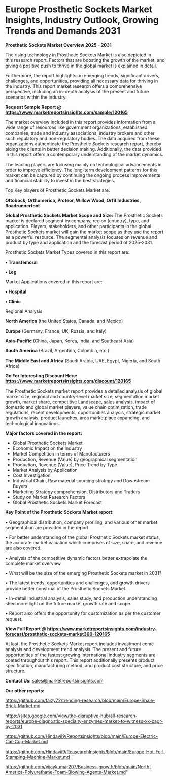 # Europe Prosthetic Sockets Market Insights, Industry Outlook, Growing Trends and Demands 2031

<Strong> Prosthetic Sockets Market Overview 2025 - 2031</strong>

The rising technology in Prosthetic Sockets Market is also depicted in this research report. Factors that are boosting the growth of the market, and giving a positive push to thrive in the global market is explained in detail.

Furthermore, the report highlights on emerging trends, significant drivers, challenges, and opportunities, providing all necessary data for thriving in the industry. This report market research offers a comprehensive perspective, including an in-depth analysis of the present and future scenarios within the industry.

<strong>Request Sample Report @ <a href=https://www.marketreportsinsights.com/sample/120165>https://www.marketreportsinsights.com/sample/120165</a></strong>

The market overview included in this report provides information from a wide range of resources like government organizations, established companies, trade and industry associations, industry brokers and other such regulatory and non-regulatory bodies. The data acquired from these organizations authenticate the Prosthetic Sockets research report, thereby aiding the clients in better decision making. Additionally, the data provided in this report offers a contemporary understanding of the market dynamics.

The leading players are focusing mainly on technological advancements in order to improve efficiency. The long-term development patterns for this market can be captured by continuing the ongoing process improvements and financial stability to invest in the best strategies.

Top Key players of Prosthetic Sockets Market are:

<strong>Ottobock, Orthomerica, Proteor, Willow Wood, Orfit Industries, Roadrunnerfoot</strong>

<strong><b>Global Prosthetic Sockets Market Scope and Size:</b></strong>
The Prosthetic Sockets market is declared segment by company, region (country), type, and application. Players, stakeholders, and other participants in the global Prosthetic Sockets market will gain the market scope as they use the report as a powerful resource. The segmental analysis focuses on revenue and product by type and application and the forecast period of 2025-2031.

Prosthetic Sockets Market Types covered in this report are:

<strong>• Transfemoral

• Leg</strong>

Market Applications covered in this report are:

<strong>• Hospital

• Clinic</strong> 

Regional Analysis

<strong>North America</strong> (the United States, Canada, and Mexico)

<strong>Europe</strong> (Germany, France, UK, Russia, and Italy)

<strong>Asia-Pacific</strong> (China, Japan, Korea, India, and Southeast Asia)

<strong>South America</strong> (Brazil, Argentina, Colombia, etc.)

<strong>The Middle East and Africa</strong> (Saudi Arabia, UAE, Egypt, Nigeria, and South Africa)

<strong>Go For Interesting Discount Here: <a href=https://www.marketreportsinsights.com/discount/120165>https://www.marketreportsinsights.com/discount/120165</a></strong>

The Prosthetic Sockets market report provides a detailed analysis of global market size, regional and country-level market size, segmentation market growth, market share, competitive Landscape, sales analysis, impact of domestic and global market players, value chain optimization, trade regulations, recent developments, opportunities analysis, strategic market growth analysis, product launches, area marketplace expanding, and technological innovations.

<strong><b>Major factors covered in the report:</b></strong>
<ul>
  <li>Global Prosthetic Sockets Market </li>
  <li>Economic Impact on the Industry</li>
  <li>Market Competition in terms of Manufacturers</li>
  <li>Production, Revenue (Value) by geographical segmentation</li>
  <li>Production, Revenue (Value), Price Trend by Type</li>
  <li>Market Analysis by Application</li>
  <li>Cost Investigation</li>
  <li>Industrial Chain, Raw material sourcing strategy and Downstream Buyers</li>
  <li>Marketing Strategy comprehension, Distributors and Traders</li>
  <li>Study on Market Research Factors</li>
  <li>Global Prosthetic Sockets Market Forecast</li>
</ul>

<strong><b>Key Point of the Prosthetic Sockets Market report:</b></strong>

• Geographical distribution, company profiling, and various other market segmentation are provided in the report.

• For better understanding of the global Prosthetic Sockets market status, the accurate market valuation which comprises of size, share, and revenue are also covered.

• Analysis of the competitive dynamic factors better extrapolate the complete market overview

• What will be the size of the emerging Prosthetic Sockets market in 2031?

• The latest trends, opportunities and challenges, and growth drivers provide better construal of the Prosthetic Sockets Market.

• In-detail industrial analysis, sales study, and production understanding shed more light on the future market growth rate and scope.

• Report also offers the opportunity for customization as per the customer request.

<strong><b>View Full Report @ <a href=https://www.marketreportsinsights.com/industry-forecast/prosthetic-sockets-market360-120165>https://www.marketreportsinsights.com/industry-forecast/prosthetic-sockets-market360-120165</a></b></strong>


At last, the Prosthetic Sockets Market report includes investment come analysis and development trend analysis. The present and future opportunities of the fastest growing international industry segments are coated throughout this report. This report additionally presents product specification, manufacturing method, and product cost structure, and price structure.

<strong>Contact Us:</strong>
sales@marketreportsinsights.com

<strong>Our other reports:</strong>

<a href=https://github.com/faizy72/trending-research/blob/main/Europe-Shale-Brick-Market.md>https://github.com/faizy72/trending-research/blob/main/Europe-Shale-Brick-Market.md</a>

<a href=https://sites.google.com/view/the-disruptive-hub/all-research-reports/europe-diagnostic-specialty-enzymes-market-to-witness-xx-cagr-by-2031>https://sites.google.com/view/the-disruptive-hub/all-research-reports/europe-diagnostic-specialty-enzymes-market-to-witness-xx-cagr-by-2031</a>

<a href=https://github.com/Hindavii9/Reportsinsights/blob/main/Europe-Electric-Car-Cup-Market.md>https://github.com/Hindavii9/Reportsinsights/blob/main/Europe-Electric-Car-Cup-Market.md</a>

<a href=https://github.com/Hindavii9/ReasearchInsights/blob/main/Europe-Hot-Foil-Stamping-Machine-Market.md>https://github.com/Hindavii9/ReasearchInsights/blob/main/Europe-Hot-Foil-Stamping-Machine-Market.md</a>

<a href=https://github.com/vijaykumar207/Business-growth/blob/main/North-America-Polyurethane-Foam-Blowing-Agents-Market.md>https://github.com/vijaykumar207/Business-growth/blob/main/North-America-Polyurethane-Foam-Blowing-Agents-Market.md</a>"
